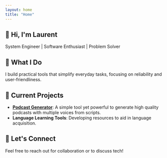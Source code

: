 ```yaml
---
layout: home
title: "Home"
---
```

## 👋 Hi, I'm Laurent

System Engineer | Software Enthusiast | Problem Solver

## 🔧 What I Do

I build practical tools that simplify everyday tasks, focusing on reliability and user-friendliness.

## 🚀 Current Projects

- **[Podcast Generator](https://laurentftech.github.io/Podcast_generator)**: A simple tool yet powerful to generate high quality podcasts with multiple voices from scripts.
- **Language Learning Tools**: Developing resources to aid in language acquisition.

## 🤝 Let's Connect

Feel free to reach out for collaboration or to discuss tech!